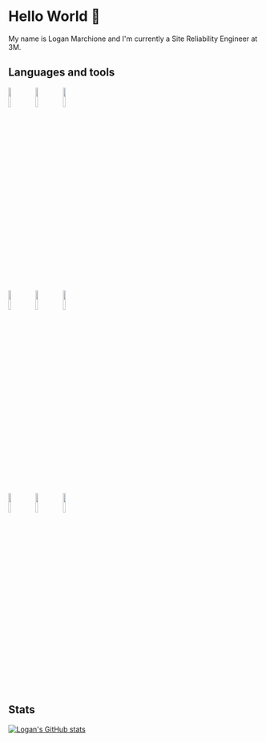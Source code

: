# Hello World 👋

My name is Logan Marchione and I'm currently a Site Reliability Engineer at 3M.

## Languages and tools

<img width="10%" src="https://www.vectorlogo.zone/logos/linux/linux-ar21.svg"/> <img width="10%" src="https://www.vectorlogo.zone/logos/gnu_bash/gnu_bash-ar21.svg"/> <img width="10%" src="https://www.vectorlogo.zone/logos/archlinux/archlinux-ar21.svg"/>

<img width="10%" src="https://www.vectorlogo.zone/logos/ubuntu/ubuntu-ar21.svg"/> <img width="10%" src="https://www.vectorlogo.zone/logos/docker/docker-ar21.svg"/> <img width="10%" src="https://www.vectorlogo.zone/logos/ansible/ansible-ar21.svg"/>

<img width="10%" src="https://www.vectorlogo.zone/logos/git-scm/git-scm-ar21.svg"/> <img width="10%" src="https://www.vectorlogo.zone/logos/giteaio/giteaio-ar21.svg"/> <img width="10%" src="https://www.vectorlogo.zone/logos/python/python-ar21.svg"/>

## Stats
[![Logan's GitHub stats](https://github-readme-stats.vercel.app/api?username=loganmarchione&show_icons=true&theme=dark)](https://github.com/anuraghazra/github-readme-stats)
